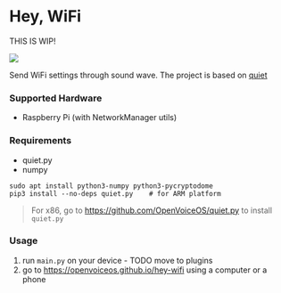 Hey, WiFi
=========

THIS IS WIP!

![](https://voice-engine.github.io/hey-wifi/img/scenario.svg)

Send WiFi settings through sound wave.
The project is based on [quiet](https://github.com/quiet)

### Supported Hardware
+ Raspberry Pi (with NetworkManager utils)

### Requirements
+ quiet.py
+ numpy

```
sudo apt install python3-numpy python3-pycryptodome
pip3 install --no-deps quiet.py    # for ARM platform
```

>For x86, go to https://github.com/OpenVoiceOS/quiet.py to install `quiet.py`

### Usage
1. run `main.py` on your device - TODO move to plugins
2. go to https://openvoiceos.github.io/hey-wifi using a computer or a phone
